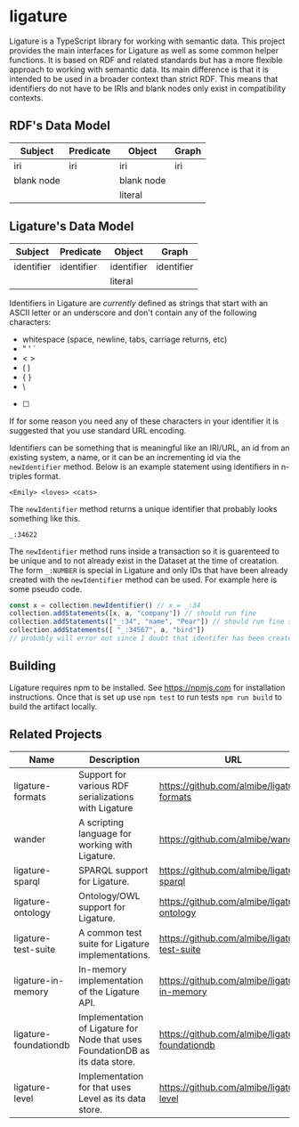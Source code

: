 # ligature
Ligature is a TypeScript library for working with semantic data.
This project provides the main interfaces for Ligature as well as some common helper functions.
It is based on RDF and related standards but has a more flexible approach to working with semantic data.
Its main difference is that it is intended to be used in a broader context than strict RDF.
This means that identifiers do not have to be IRIs and blank nodes only exist in compatibility contexts.

## RDF's Data Model

| Subject    | Predicate  | Object     | Graph      |
| ---------- | ---------- | ---------- | ---------- |
| iri        | iri        | iri        | iri        |
| blank node |            | blank node |            |
|            |            | literal    |            |

## Ligature's Data Model

| Subject    | Predicate  | Object     | Graph      |
| ---------- | ---------- | ---------- | ---------- |
| identifier | identifier | identifier | identifier |
|            |            | literal    |            |

Identifiers in Ligature are *currently* defined as strings that start with an ASCII letter or an underscore and don't contain any of the following characters:
 * whitespace (space, newline, tabs, carriage returns, etc)
 * " ' `
 * < >
 * ( )
 * { }
 * \
 * [ ]

If for some reason you need any of these characters in your identifier it is suggested that you use standard URL encoding.

Identifiers can be something that is meaningful like an IRI/URL, an id from an existing system, a name, or it can be an incrementing id via the `newIdentifier` method.
Below is an example statement using identifiers in n-triples format.

`<Emily> <loves> <cats>`

The `newIdentifier` method returns a unique identifier that probably looks something like this.

`_:34622`

The `newIdentifier` method runs inside a transaction so it is guarenteed to be unique and to not already exist in the Dataset at the time of creatation.
The form `_:NUMBER` is special in Ligature and only IDs that have been already created with the `newIdentifier` method can be used.
For example here is some pseudo code.

```typescript
const x = collection.newIdentifier() // x = _:34
collection.addStatements([x, a, "company"]) // should run fine
collection.addStatements(["_:34", "name", "Pear"]) // should run fine since _:34 has been created already
collection.addStatements([ "_:34567", a, "bird"])
// probably will error out since I doubt that identifer has been created....but it could....but it probably wasn't
```

## Building
Ligature requires npm to be installed.
See https://npmjs.com for installation instructions.
Once that is set up use `npm test` to run tests `npm run build` to build the artifact locally.

## Related Projects

| Name | Description | URL |
| ---- | ----------- | --- |
| ligature-formats | Support for various RDF serializations with Ligature | https://github.com/almibe/ligature-formats |
| wander | A scripting language for working with Ligature. | https://github.com/almibe/wander |
| ligature-sparql | SPARQL support for Ligature. | https://github.com/almibe/ligature-sparql |
| ligature-ontology | Ontology/OWL support for Ligature. | https://github.com/almibe/ligature-ontology |
| ligature-test-suite | A common test suite for Ligature implementations. | https://github.com/almibe/ligature-test-suite |
| ligature-in-memory | In-memory implementation of the Ligature API. | https://github.com/almibe/ligature-in-memory |
| ligature-foundationdb | Implementation of Ligature for Node that uses FoundationDB as its data store. | https://github.com/almibe/ligature-foundationdb |
| ligature-level | Implementation for that uses Level as its data store. | https://github.com/almibe/ligature-level |
